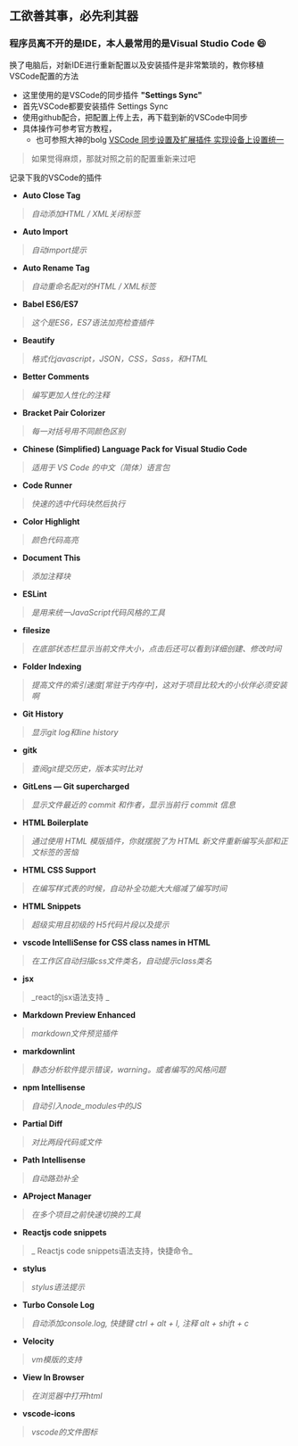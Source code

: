 ## 工欲善其事，必先利其器  

### 程序员离不开的是IDE，本人最常用的是Visual Studio Code  :smile:   

换了电脑后，对新IDE进行重新配置以及安装插件是非常繁琐的，教你移植VSCode配置的方法
+ 这里使用的是VSCode的同步插件 **"Settings Sync"** 
+ 首先VSCode都要安装插件 Settings Sync
+ 使用github配合，把配置上传上去，再下载到新的VSCode中同步
+ 具体操作可参考官方教程，
  + 也可参照大神的bolg [VSCode 同步设置及扩展插件 实现设备上设置统一](https://www.cnblogs.com/kenz520/p/7416836.html)
> 如果觉得麻烦，那就对照之前的配置重新来过吧  

记录下我的VSCode的插件  


- **Auto Close Tag**      
> _自动添加HTML / XML关闭标签_
- **Auto Import**  
> _自动import提示_
- **Auto Rename Tag**   
> _自动重命名配对的HTML / XML标签_
- **Babel ES6/ES7**   
> _这个是ES6，ES7语法加亮检查插件_
- **Beautify**  
> _格式化javascript，JSON，CSS，Sass，和HTML_
- **Better Comments**  
> _编写更加人性化的注释_
- **Bracket Pair Colorizer** 
> _每一对括号用不同颜色区别_
- **Chinese (Simplified) Language Pack for Visual Studio Code**  
> _适用于 VS Code 的中文（简体）语言包_
- **Code Runner**   
> _快速的选中代码块然后执行_
- **Color Highlight**  
> _颜色代码高亮_
- **Document This** 
> _添加注释块_
- **ESLint**  
> _是用来统一JavaScript代码风格的工具_
- **filesize** 
> _在底部状态栏显示当前文件大小，点击后还可以看到详细创建、修改时间_
- **Folder Indexing**   
> _提高文件的索引速度[常驻于内存中]，这对于项目比较大的小伙伴必须安装啊_
- **Git History**   
> _显示git log和line history_
- **gitk** 
> _查阅git提交历史，版本实时比对_
- **GitLens — Git supercharged**       
> _显示文件最近的 commit 和作者，显示当前行 commit 信息_	
- **HTML Boilerplate**   
> _通过使用 HTML 模版插件，你就摆脱了为 HTML 新文件重新编写头部和正文标签的苦恼_
- **HTML CSS Support**  
> _在编写样式表的时候，自动补全功能大大缩减了编写时间_
- **HTML Snippets**    
> _超级实用且初级的 H5代码片段以及提示_
- **vscode IntelliSense for CSS class names in HTML**   
> _在工作区自动扫描css文件类名，自动提示class类名_
- **jsx**    
> _react的jsx语法支持 _
- **Markdown Preview Enhanced**  
> _markdown文件预览插件_
- **markdownlint**   
> _静态分析软件提示错误，warning。或者编写的风格问题_
- **npm Intellisense**  
> _自动引入node_modules中的JS_
- **Partial Diff**	  
> _对比两段代码或文件_
- **Path Intellisense** 
> _自动路劲补全_
- **AProject Manager**   
> _在多个项目之前快速切换的工具_
- **Reactjs code snippets**  
> _ Reactjs code snippets语法支持，快捷命令_
- **stylus**  
> _stylus语法提示_
- **Turbo Console Log**   
> _自动添加console.log, 快捷键 ctrl + alt + l, 注释 alt + shift + c_
- **Velocity**   
> _vm模版的支持_
- **View In Browser**  
> _在浏览器中打开html_
- **vscode-icons**   
> _vscode的文件图标_
